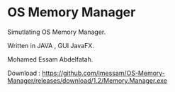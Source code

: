# OS Memory Manager

Simutlating OS Memory Manager.

Written in JAVA , GUI JavaFX.

Mohamed Essam Abdelfatah.

Download : https://github.com/imessam/OS-Memory-Manager/releases/download/1.2/Memory.Manager.exe
